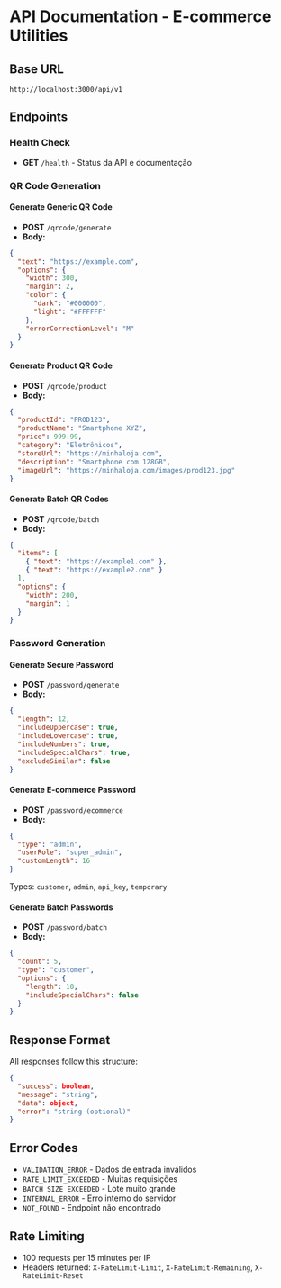 # API Documentation - E-commerce Utilities

## Base URL
```
http://localhost:3000/api/v1
```

## Endpoints

### Health Check
- **GET** `/health` - Status da API e documentação

### QR Code Generation

#### Generate Generic QR Code
- **POST** `/qrcode/generate`
- **Body:**
```json
{
  "text": "https://example.com",
  "options": {
    "width": 300,
    "margin": 2,
    "color": {
      "dark": "#000000",
      "light": "#FFFFFF"
    },
    "errorCorrectionLevel": "M"
  }
}
```

#### Generate Product QR Code
- **POST** `/qrcode/product`
- **Body:**
```json
{
  "productId": "PROD123",
  "productName": "Smartphone XYZ",
  "price": 999.99,
  "category": "Eletrônicos",
  "storeUrl": "https://minhaloja.com",
  "description": "Smartphone com 128GB",
  "imageUrl": "https://minhaloja.com/images/prod123.jpg"
}
```

#### Generate Batch QR Codes
- **POST** `/qrcode/batch`
- **Body:**
```json
{
  "items": [
    { "text": "https://example1.com" },
    { "text": "https://example2.com" }
  ],
  "options": {
    "width": 200,
    "margin": 1
  }
}
```

### Password Generation

#### Generate Secure Password
- **POST** `/password/generate`
- **Body:**
```json
{
  "length": 12,
  "includeUppercase": true,
  "includeLowercase": true,
  "includeNumbers": true,
  "includeSpecialChars": true,
  "excludeSimilar": false
}
```

#### Generate E-commerce Password
- **POST** `/password/ecommerce`
- **Body:**
```json
{
  "type": "admin",
  "userRole": "super_admin",
  "customLength": 16
}
```

Types: `customer`, `admin`, `api_key`, `temporary`

#### Generate Batch Passwords
- **POST** `/password/batch`
- **Body:**
```json
{
  "count": 5,
  "type": "customer",
  "options": {
    "length": 10,
    "includeSpecialChars": false
  }
}
```

## Response Format

All responses follow this structure:

```json
{
  "success": boolean,
  "message": "string",
  "data": object,
  "error": "string (optional)"
}
```

## Error Codes

- `VALIDATION_ERROR` - Dados de entrada inválidos
- `RATE_LIMIT_EXCEEDED` - Muitas requisições
- `BATCH_SIZE_EXCEEDED` - Lote muito grande
- `INTERNAL_ERROR` - Erro interno do servidor
- `NOT_FOUND` - Endpoint não encontrado

## Rate Limiting

- 100 requests per 15 minutes per IP
- Headers returned: `X-RateLimit-Limit`, `X-RateLimit-Remaining`, `X-RateLimit-Reset`

